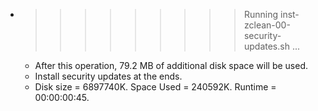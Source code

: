 * >>>>>>>>> Running inst-zclean-00-security-updates.sh ...
  * After this operation, 79.2 MB of additional disk space will be used.
  * Install security updates at the ends.
  * Disk size = 6897740K. Space Used = 240592K. Runtime = 00:00:00:45.
